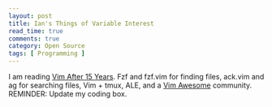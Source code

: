 ```yaml
---
layout: post
title: Ian's Things of Variable Interest
read_time: true  
comments: true
category: Open Source
tags: [ Programming ]
---
```


I am reading [Vim After 15 Years](https://statico.github.io/). Fzf and fzf.vim for finding files, ack.vim and ag for searching files, Vim + tmux, ALE, and a [Vim Awesome](https://vimawesome.com/) community. 
REMINDER: Update my coding box. 
